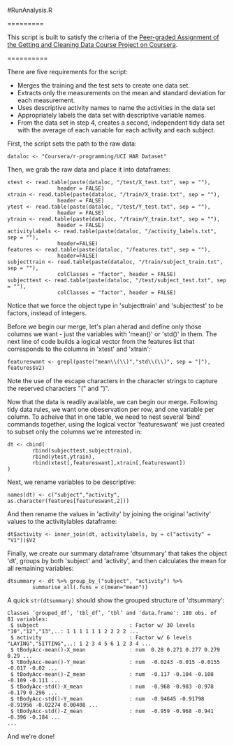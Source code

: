 #RunAnalysis.R

=========

This script is built to satisfy the criteria of the [Peer-graded Assignment of the Getting and Cleaning Data Course Project on Coursera](ttps://www.coursera.org/learn/data-cleaning/peer/FIZtT/getting-and-cleaning-data-course-project).

==========

There are five requirements for the script:

* Merges the training and the test sets to create one data set.
* Extracts only the measurements on the mean and standard deviation for each measurement.
* Uses descriptive activity names to name the activities in the data set
* Appropriately labels the data set with descriptive variable names.
* From the data set in step 4, creates a second, independent tidy data set with the average of each variable for each activity and each subject.

First, the script sets the path to the raw data:

```
dataloc <- "Coursera/r-programming/UCI HAR Dataset"
```

Then, we grab the raw data and place it into dataframes:

```
xtest <- read.table(paste(dataloc, "/test/X_test.txt", sep = ""), 
                header = FALSE)
xtrain <- read.table(paste(dataloc, "/train/X_train.txt", sep = ""), 
                header = FALSE)
ytest <- read.table(paste(dataloc, "/test/Y_test.txt", sep = ""), 
                header = FALSE)
ytrain <- read.table(paste(dataloc, "/train/Y_train.txt", sep = ""), 
                header = FALSE)
activitylabels <- read.table(paste(dataloc, "/activity_labels.txt", sep = ""), 
                header=FALSE)
features <- read.table(paste(dataloc, "/features.txt", sep = ""), 
                header=FALSE)
subjecttrain <- read.table(paste(dataloc, "/train/subject_train.txt", sep = ""), 
                colClasses = "factor", header = FALSE)
subjecttest <- read.table(paste(dataloc, "/test/subject_test.txt", sep = ""), 
                colClasses = "factor", header = FALSE)
```

Notice that we force the object type in 'subjecttrain' and 'subjecttest' to be factors, instead of integers.

Before we begin our merge, let's plan aherad and define only those columns we want - just the variables with 'mean()' or 'std()' in them. The next line of code builds a logical vector from the features list that corresponds to the columns in 'xtest' and 'xtrain':

```
featureswant <- grepl(paste("mean\\(\\)","std\\(\\)", sep = "|"), features$V2)
```

Note the use of the escape characters in the character strings to capture the reserved characters "(" and ")".

Now that the data is readily available, we can begin our merge. Following tidy data rules, we want one obeservation per row, and one variable per column. To acheive that in one table, we need to nest several 'bind' commands together, using the logical vector 'featureswant' we just created to subset only the columns we're interested in:

```
dt <- cbind(
        rbind(subjecttest,subjecttrain),
        rbind(ytest,ytrain),
        rbind(xtest[,featureswant],xtrain[,featureswant])
)
```

Next, we rename variables to be descriptive:

```
names(dt) <- c("subject","activity", as.character(features[featureswant,2]))
```

And then rename the values in 'activity' by joining the original 'activity' values to the activitylables dataframe:

```
dt$activity <- inner_join(dt, activitylabels, by = c("activity" = "V1"))$V2
```

Finally, we create our summary dataframe 'dtsummary' that takes the object 'dt', groups by both 'subject' and 'activity', and then calculates the mean for all remaining variables:

```
dtsummary <- dt %>% group_by_("subject", "activity") %>% 
        summarise_all(.funs = c(mean="mean"))
```

A quick `str(dtsummary)` should show the grouped structure of 'dtsummary':

```
Classes ‘grouped_df’, ‘tbl_df’, ‘tbl’ and 'data.frame':	180 obs. of  81 variables:
 $ subject                             : Factor w/ 30 levels "10","12","13",..: 1 1 1 1 1 1 2 2 2 2 ...
 $ activity                            : Factor w/ 6 levels "LAYING","SITTING",..: 1 2 3 4 5 6 1 2 3 4 ...
 $ tBodyAcc-mean()-X_mean              : num  0.28 0.271 0.277 0.279 0.29 ...
 $ tBodyAcc-mean()-Y_mean              : num  -0.0243 -0.015 -0.0155 -0.017 -0.02 ...
 $ tBodyAcc-mean()-Z_mean              : num  -0.117 -0.104 -0.108 -0.109 -0.111 ...
 $ tBodyAcc-std()-X_mean               : num  -0.968 -0.983 -0.978 -0.179 0.296 ...
 $ tBodyAcc-std()-Y_mean               : num  -0.94645 -0.91798 -0.91956 -0.02274 0.00408 ...
 $ tBodyAcc-std()-Z_mean               : num  -0.959 -0.968 -0.941 -0.396 -0.184 ...
...
```

And we're done!
